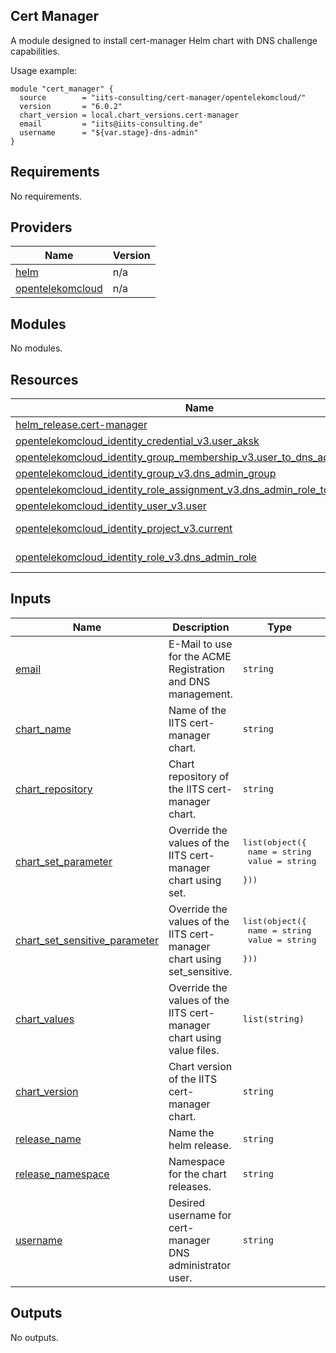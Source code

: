 ## Cert Manager

A module designed to install cert-manager Helm chart with DNS challenge capabilities.

Usage example:

```hcl
module "cert_manager" {
  source        = "iits-consulting/cert-manager/opentelekomcloud/"
  version       = "6.0.2"
  chart_version = local.chart_versions.cert-manager
  email         = "iits@iits-consulting.de"
  username      = "${var.stage}-dns-admin"
}
```

<!-- BEGIN_TF_DOCS -->

## Requirements

No requirements.

## Providers

| Name                                                                                    | Version |
| --------------------------------------------------------------------------------------- | ------- |
| <a name="provider_helm"></a> [helm](#provider_helm)                                     | n/a     |
| <a name="provider_opentelekomcloud"></a> [opentelekomcloud](#provider_opentelekomcloud) | n/a     |

## Modules

No modules.

## Resources

| Name                                                                                                                                                                                                    | Type        |
| ------------------------------------------------------------------------------------------------------------------------------------------------------------------------------------------------------- | ----------- |
| [helm_release.cert-manager](https://registry.terraform.io/providers/hashicorp/helm/latest/docs/resources/release)                                                                                       | resource    |
| [opentelekomcloud_identity_credential_v3.user_aksk](https://registry.terraform.io/providers/opentelekomcloud/opentelekomcloud/latest/docs/resources/identity_credential_v3)                             | resource    |
| [opentelekomcloud_identity_group_membership_v3.user_to_dns_admin_group](https://registry.terraform.io/providers/opentelekomcloud/opentelekomcloud/latest/docs/resources/identity_group_membership_v3)   | resource    |
| [opentelekomcloud_identity_group_v3.dns_admin_group](https://registry.terraform.io/providers/opentelekomcloud/opentelekomcloud/latest/docs/resources/identity_group_v3)                                 | resource    |
| [opentelekomcloud_identity_role_assignment_v3.dns_admin_role_to_dns_group](https://registry.terraform.io/providers/opentelekomcloud/opentelekomcloud/latest/docs/resources/identity_role_assignment_v3) | resource    |
| [opentelekomcloud_identity_user_v3.user](https://registry.terraform.io/providers/opentelekomcloud/opentelekomcloud/latest/docs/resources/identity_user_v3)                                              | resource    |
| [opentelekomcloud_identity_project_v3.current](https://registry.terraform.io/providers/opentelekomcloud/opentelekomcloud/latest/docs/data-sources/identity_project_v3)                                  | data source |
| [opentelekomcloud_identity_role_v3.dns_admin_role](https://registry.terraform.io/providers/opentelekomcloud/opentelekomcloud/latest/docs/data-sources/identity_role_v3)                                 | data source |

## Inputs

| Name                                                                                                                     | Description                                                             | Type                                                                     | Default                      | Required |
| ------------------------------------------------------------------------------------------------------------------------ | ----------------------------------------------------------------------- | ------------------------------------------------------------------------ | ---------------------------- | :------: |
| <a name="input_email"></a> [email](#input_email)                                                                         | E-Mail to use for the ACME Registration and DNS management.             | `string`                                                                 | n/a                          |   yes    |
| <a name="input_chart_name"></a> [chart_name](#input_chart_name)                                                          | Name of the IITS cert-manager chart.                                    | `string`                                                                 | `"cert-manager"`             |    no    |
| <a name="input_chart_repository"></a> [chart_repository](#input_chart_repository)                                        | Chart repository of the IITS cert-manager chart.                        | `string`                                                                 | `"https://charts.iits.tech"` |    no    |
| <a name="input_chart_set_parameter"></a> [chart_set_parameter](#input_chart_set_parameter)                               | Override the values of the IITS cert-manager chart using set.           | <pre>list(object({<br/> name = string<br/> value = string<br/> }))</pre> | `[]`                         |    no    |
| <a name="input_chart_set_sensitive_parameter"></a> [chart_set_sensitive_parameter](#input_chart_set_sensitive_parameter) | Override the values of the IITS cert-manager chart using set_sensitive. | <pre>list(object({<br/> name = string<br/> value = string<br/> }))</pre> | `[]`                         |    no    |
| <a name="input_chart_values"></a> [chart_values](#input_chart_values)                                                    | Override the values of the IITS cert-manager chart using value files.   | `list(string)`                                                           | `[]`                         |    no    |
| <a name="input_chart_version"></a> [chart_version](#input_chart_version)                                                 | Chart version of the IITS cert-manager chart.                           | `string`                                                                 | `"1.16.1"`                   |    no    |
| <a name="input_release_name"></a> [release_name](#input_release_name)                                                    | Name the helm release.                                                  | `string`                                                                 | `"cert-manager"`             |    no    |
| <a name="input_release_namespace"></a> [release_namespace](#input_release_namespace)                                     | Namespace for the chart releases.                                       | `string`                                                                 | `"cert-manager"`             |    no    |
| <a name="input_username"></a> [username](#input_username)                                                                | Desired username for cert-manager DNS administrator user.               | `string`                                                                 | `"cert-manager-dns-admin"`   |    no    |

## Outputs

No outputs.

<!-- END_TF_DOCS -->

